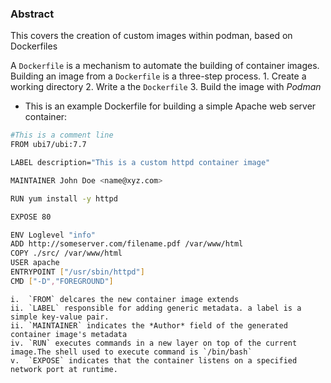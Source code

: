 ### Abstract

This covers the creation of custom images within podman, based on Dockerfiles


A `Dockerfile` is a mechanism to automate the building of container images.
Building an image from a `Dockerfile` is a three-step process.
	1. Create a working directory
	2. Write a the `Dockerfile`
	3. Build the image with *Podman*


- This is an example Dockerfile for building a simple Apache web server container:
```bash
#This is a comment line
FROM ubi7/ubi:7.7

LABEL description="This is a custom httpd container image"

MAINTAINER John Doe <name@xyz.com>

RUN yum install -y httpd

EXPOSE 80

ENV Loglevel "info"
ADD http://someserver.com/filename.pdf /var/www/html 
COPY ./src/ /var/www/html 
USER apache 
ENTRYPOINT ["/usr/sbin/httpd"]
CMD ["-D","FOREGROUND"]
```
	i.  `FROM` delcares the new container image extends
	ii. `LABEL` responsible for adding generic metadata. a label is a simple key-value pair.
	ii. `MAINTAINER` indicates the *Author* field of the generated container image's metadata
	iv. `RUN` executes commands in a new layer on top of the current image.The shell used to execute command is `/bin/bash`
	v.  `EXPOSE` indicates that the container listens on a specified network port at runtime.
